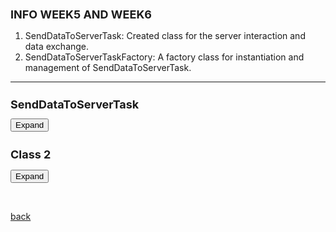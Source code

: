 ## INFO WEEK5 AND WEEK6


1.  SendDataToServerTask: Created class for the server interaction and data exchange.
2.  SendDataToServerTaskFactory: A factory class  for  instantiation and management of SendDataToServerTask.

 * * *

 
 
<html>
<head>
  <style>
	  h1 {
      font-size: 18px;  /* Adjust the font size for h1 as needed */
    }
    h2 {
      font-size: 18px;  /* Adjust the font size for h2 as needed */
    }
   .panel {
      display: none;
      background-color: #f1f1f1;
      padding: 10px;
      margin-top: 10px;
      font-size: 10px; /* Increase the font size as needed */
      width: 800px; /* Increase the width as needed */
    }
  </style>
</head>
<body>
  <h1>SendDataToServerTask</h1>
  <button onclick="SendDataToServerTask()">Expand</button>
  <div class="panel" id="SendDataToServerTask">
    <pre>
	 
			 /**
			 * This class represents a task for sending data to a server.
			 * The task sends a JSON array as string to microbetag server URL and retrieves the server's response.
			 */
			
			public class SendDataToServerTask extends AbstractTask {
		 
			private  String serverResponse; // Stores the server response
			private final JSONObject jsonObject; // The JSON array to send to the server
		   	private final MGGManager mggManager;  // The MGGManager instance for retrieving the JSON array
		    
		      
		    	    /**
			     * Constructs a new SendDataToServerTask object.
			     *
			     * @param jsonArray   The JSON array to send to the server.
			     * @param mggManager  The MGGManager instance for retrieving the JSON array.
			     */
			    
			    public SendDataToServerTask( JSONObject jsonObject, MGGManager mggManager) {
			    	this.mggManager=mggManager;
			    	this.jsonObject = mggManager.getJsonObject();
		    	
		    }
		
		    /**
		     * Runs the task to send data to the server.
		     *
		     * @param taskMonitor The task monitor to display progress and status messages.
		     */
		    
		    @Override
		    public void run(TaskMonitor taskMonitor) {
		    	
		    	
		    		
		        taskMonitor.setTitle("Sending Data to Server");
		        taskMonitor.setStatusMessage("Processing Data on Server( May take some time... )");
		        
		       
		        	
		        RequestConfig config = RequestConfig.custom()
		        	    .setConnectTimeout(600 * 1000)  // time to establish the connection with the remote host
		        	    .setSocketTimeout(600 * 1000)  // time waiting for data – after the connection was established; maximum time of inactivity between two data packets
		        	    .setConnectionRequestTimeout(600 * 1000) // time to wait for a connection from the connection manager/pool
		        	    .build();
		
		        
		              CloseableHttpClient httpClient = HttpClients.custom()
		                      .setDefaultRequestConfig(config)
		                      .build() ;
		
		              
		               try {
		                      String jsonQuery = jsonObject.toJSONString();
		                      String serverURL = "https://msysbio.gbiomed.kuleuven.be/upload-abundance-table-dev";
		
		                      HttpPost httpPost = new HttpPost(serverURL);
		                      httpPost.setConfig(config);
		                      
		                      StringEntity entity = new StringEntity(jsonQuery);
		                      
		                      httpPost.setEntity(entity);
		                      httpPost.setHeader("Accept", "application/json");
		                      httpPost.setHeader("Content-type", "application/json");
		
		                      try (CloseableHttpResponse response = httpClient.execute(httpPost)) {
		                          int statusCode = response.getStatusLine().getStatusCode();
		
		                          if (statusCode != 200 && statusCode != 202) {
		                              taskMonitor.showMessage(TaskMonitor.Level.ERROR, "Got " + statusCode + " code from server");
		                              return;
		                          }
		
		                          HttpEntity responseEntity = response.getEntity();
		                          JSONObject jsonResponse = (JSONObject) new JSONParser().parse(new InputStreamReader(responseEntity.getContent()));
		                          
		                          taskMonitor.setStatusMessage("Processing server response");
		                          taskMonitor.setStatusMessage("Data sent to server and retrieved successfully!");
		                       // Here's the new line where you set the JSON response as a status message
		                          taskMonitor.setStatusMessage("Server Response: " + jsonResponse.toJSONString());
		                          mggManager.setServerResponse(jsonResponse);
		
		                      
		                      } catch (Exception e) {
		                    	 
		                          taskMonitor.showMessage(TaskMonitor.Level.ERROR, "Error when waiting for the response: " + e.getMessage());
		                          e.printStackTrace(System.out);
		                      }
		                      
		              } catch (Exception e) {
		                  taskMonitor.showMessage(TaskMonitor.Level.ERROR, "Error while setting up the request or processing the response: " + e.getMessage());
		                  e.printStackTrace(System.out);
		              }
		    			finally {
		    					try {
		    							httpClient.close();
		        } catch (IOException e) {
		            e.printStackTrace(System.out);
		        }
		                  taskMonitor.setStatusMessage("Data sent to server successfully!");
		              
		    			
		    	}
		          
		    }}
		
		    
				/*private void viewData(JSONObject jsonResponse) {
					  JSONViewerPanel viewerPanel = new JSONViewerPanel(jsonResponse);
				  
		    
		    JFrame frame = new JFrame("JSON Viewer");
		    frame.setDefaultCloseOperation(JFrame.DISPOSE_ON_CLOSE);
		    frame.getContentPane().add(viewerPanel);
		    frame.pack();
		    frame.setVisible(true);
		    */
		    
		    
		    
		    
		    
		

   </pre>
  </div>


  <h2>Class 2</h2>
  <button onclick="SendDataToServerTaskFactory()">Expand</button>
  <div class="panel" id="SendDataToServerTaskFactory">
    <pre>
 
		
	
			public class SendDataToServerTaskFactory implements TaskFactory {
			    
			    private final MGGManager mggManager;
			    private JSONObject jsonObject;
			       
			    public SendDataToServerTaskFactory(JSONObject jsonObject,MGGManager mggManager) {
			    	this.jsonObject = jsonObject;
			        this.mggManager=mggManager;
			    }
			
			    @Override
			    public TaskIterator createTaskIterator() {
			        return new TaskIterator(2,new SendDataToServerTask(jsonObject, mggManager),new CreateNetworkTask(mggManager));
			               
			    }
			
			    @Override
			    public boolean isReady() {
			        return true;
			    }
			}

     </pre>
  </div>

  <script>
    function SendDataToServerTask() {
      var panel = document.getElementById("SendDataToServerTask");
      if (panel.style.display === "none") {
        panel.style.display = "block";
      } else {
        panel.style.display = "none";
      }
    }
    
    function SendDataToServerTaskFactory() {
      var panel = document.getElementById("SendDataToServerTaskFactory");
      if (panel.style.display === "none") {
        panel.style.display = "block";
      } else {
        panel.style.display = "none";
      }
    }
	  
  </script>
</body>
</html>

	
	
<br> <!-- Add an empty line -->



[back](./)
